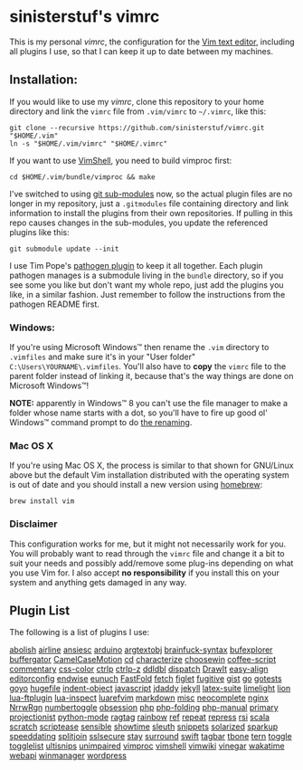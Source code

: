 # sinisterstuf's vimrc

This is my personal *vimrc*, the configuration for the [Vim text
editor](http://www.vim.org/others.php), including all plugins I use, so
that I can keep it up to date between my machines.


## Installation:

If you would like to use my *vimrc*, clone this repository to your home
directory and link the `vimrc` file from `.vim/vimrc` to `~/.vimrc`,
like this:

    git clone --recursive https://github.com/sinisterstuf/vimrc.git "$HOME/.vim"
    ln -s "$HOME/.vim/vimrc" "$HOME/.vimrc"

If you want to use [VimShell](https://github.com/Shougo/vimshell.vim),
you need to build vimproc first:

    cd $HOME/.vim/bundle/vimproc && make

I've switched to using [git sub-modules](http://git-scm.com/book/en/Git-Tools-Submodules)
now, so the actual plugin files are no longer in my repository, just a
`.gitmodules` file containing directory and link information to install
the plugins from their own repositories.  If pulling in this repo causes
changes in the sub-modules, you update the referenced plugins like this:

    git submodule update --init

I use Tim Pope's [pathogen plugin](https://github.com/tpope/vim-pathogen)
to keep it all together.  Each plugin pathogen manages is a submodule
living in the `bundle` directory, so if you see some you like but don't
want my whole repo, just add the plugins you like, in a similar fashion.
Just remember to follow the instructions from the pathogen README first.


### Windows:

If you're using Microsoft Windows™ then rename the `.vim` directory to
`.vimfiles` and make sure it's in your "User folder"
`C:\Users\YOURNAME\.vimfiles`. You'll also have to **copy** the `vimrc`
file to the parent folder instead of linking it, because that's the way
things are done on Microsoft Windows™!

**NOTE:** apparently in Windows™ 8 you can't use the file manager to
make a folder whose name starts with a dot, so you'll have to fire up
good ol' Windows™ command prompt to do [the renaming](http://www.microsoft.com/resources/documentation/windows/xp/all/proddocs/en-us/rename.mspx?mfr=true).


### Mac OS X

If you're using Mac OS X, the process is similar to that shown for
GNU/Linux above but the default Vim installation distributed with the
operating system is out of date and you should install a new version
using [homebrew](http://brew.sh/):

    brew install vim


### Disclaimer

This configuration works for me, but it might not necessarily work for
you. You will probably want to read through the `vimrc` file and change
it a bit to suit your needs and possibly add/remove some plug-ins
depending on what you use Vim for. I also accept **no responsibility**
if you install this on your system and anything gets damaged in any way.


## Plugin List

The following is a list of plugins I use:

[abolish](https://github.com/tpope/vim-abolish)
[airline](https://github.com/bling/vim-airline)
[ansiesc](https://github.com/vim-scripts/Improved-AnsiEsc)
[arduino](https://github.com/jplaut/vim-arduino-ino)
[argtextobj](https://github.com/vim-scripts/argtextobj.vim)
[brainfuck-syntax](https://github.com/Beerstorm/vim-brainfuck)
[bufexplorer](https://github.com/vim-scripts/bufexplorer.zip)
[buffergator](https://github.com/vim-scripts/Buffergator)
[CamelCaseMotion](https://github.com/bkad/CamelCaseMotion)
[cd](https://github.com/vim-scripts/CD.vim)
[characterize](https://github.com/tpope/vim-characterize)
[choosewin](https://github.com/t9md/vim-choosewin)
[coffee-script](https://github.com/kchmck/vim-coffee-script)
[commentary](https://github.com/tpope/vim-commentary)
[css-color](https://github.com/ap/vim-css-color)
[ctrlp](https://github.com/ctrlpvim/ctrlp.vim)
[ctrlp-z](https://github.com/amiorin/ctrlp-z)
[ddldbl](https://github.com/duff/vim-ddldbl)
[dispatch](https://github.com/tpope/vim-dispatch)
[DrawIt](https://github.com/vim-scripts/DrawIt)
[easy-align](https://github.com/junegunn/vim-easy-align)
[editorconfig](https://github.com/editorconfig/editorconfig-vim)
[endwise](https://github.com/tpope/vim-endwise)
[eunuch](https://github.com/tpope/vim-eunuch)
[FastFold](https://github.com/Konfekt/FastFold)
[fetch](https://github.com/kopischke/vim-fetch)
[figlet](https://github.com/vim-scripts/Figlet.vim)
[fugitive](https://github.com/tpope/vim-fugitive)
[gist](https://github.com/mattn/gist-vim)
[go](https://github.com/fatih/vim-go)
[gotests](https://github.com/buoto/gotests-vim)
[goyo](https://github.com/junegunn/goyo.vim)
[hugefile](https://github.com/mhinz/vim-hugefile)
[indent-object](https://github.com/michaeljsmith/vim-indent-object)
[javascript](https://github.com/pangloss/vim-javascript)
[jdaddy](https://github.com/tpope/vim-jdaddy)
[jekyll](https://github.com/parkr/vim-jekyll)
[latex-suite](https://github.com/jcf/vim-latex)
[limelight](https://github.com/junegunn/limelight.vim)
[lion](https://github.com/tommcdo/vim-lion)
[lua-ftplugin](https://github.com/xolox/vim-lua-ftplugin)
[lua-inspect](https://github.com/xolox/vim-lua-inspect)
[luarefvim](https://github.com/wsdjeg/luarefvim)
[markdown](https://github.com/tpope/vim-markdown)
[misc](https://github.com/xolox/vim-misc)
[neocomplete](https://github.com/Shougo/neocomplete.vim)
[nginx](https://github.com/chr4/nginx.vim)
[NrrwRgn](https://github.com/chrisbra/NrrwRgn)
[numbertoggle](https://github.com/jeffkreeftmeijer/vim-numbertoggle)
[obsession](https://github.com/tpope/vim-obsession)
[php](https://github.com/StanAngeloff/php.vim)
[php-folding](https://github.com/rayburgemeestre/phpfolding.vim)
[php-manual](https://github.com/alvan/vim-php-manual)
[primary](https://github.com/google/vim-colorscheme-primary)
[projectionist](https://github.com/tpope/vim-projectionist)
[python-mode](https://github.com/klen/python-mode)
[ragtag](https://github.com/tpope/vim-ragtag)
[rainbow](https://github.com/junegunn/rainbow_parentheses.vim)
[ref](https://github.com/thinca/vim-ref)
[repeat](https://github.com/tpope/vim-repeat)
[repress](https://github.com/vim-scripts/VimRepress)
[rsi](https://github.com/tpope/vim-rsi)
[scala](https://github.com/derekwyatt/vim-scala)
[scratch](https://github.com/mtth/scratch.vim)
[scriptease](https://github.com/tpope/vim-scriptease)
[sensible](https://github.com/tpope/vim-sensible)
[showtime](https://github.com/thinca/vim-showtime)
[sleuth](https://github.com/tpope/vim-sleuth)
[snippets](https://github.com/honza/vim-snippets)
[solarized](https://github.com/altercation/vim-colors-solarized)
[sparkup](https://github.com/sinisterstuf/vim-sparkup)
[speeddating](https://github.com/tpope/vim-speeddating)
[splitjoin](https://github.com/AndrewRadev/splitjoin.vim)
[sslsecure](https://github.com/chr4/sslsecure.vim)
[stay](https://github.com/kopischke/vim-stay)
[surround](https://github.com/tpope/vim-surround)
[swift](https://github.com/keith/swift.vim)
[tagbar](https://github.com/majutsushi/tagbar)
[tbone](https://github.com/tpope/vim-tbone)
[tern](https://github.com/marijnh/tern_for_vim)
[toggle](https://github.com/taku-o/vim-toggle)
[togglelist](https://github.com/milkypostman/vim-togglelist)
[ultisnips](https://github.com/SirVer/ultisnips)
[unimpaired](https://github.com/tpope/vim-unimpaired)
[vimproc](https://github.com/Shougo/vimproc.vim)
[vimshell](https://github.com/Shougo/vimshell.vim)
[vimwiki](https://github.com/vimwiki/vimwiki)
[vinegar](https://github.com/tpope/vim-vinegar)
[wakatime](ssh://git@github.com/wakatime/vim-wakatime)
[webapi](https://github.com/mattn/webapi-vim)
[winmanager](https://github.com/vim-scripts/winmanager)
[wordpress](https://github.com/dsawardekar/wordpress.vim)
